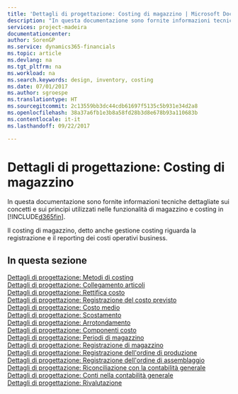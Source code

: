 ```yaml
---
title: 'Dettagli di progettazione: Costing di magazzino | Microsoft Docs'
description: "In questa documentazione sono fornite informazioni tecniche dettagliate sui concetti e sui principi utilizzati nelle funzionalità di magazzino e costing in [!INCLUDE[d365fin](includes/d365fin_md.md)]."
services: project-madeira
documentationcenter: 
author: SorenGP
ms.service: dynamics365-financials
ms.topic: article
ms.devlang: na
ms.tgt_pltfrm: na
ms.workload: na
ms.search.keywords: design, inventory, costing
ms.date: 07/01/2017
ms.author: sgroespe
ms.translationtype: HT
ms.sourcegitcommit: 2c13559bb3dc44cdb61697f5135c5b931e34d2a8
ms.openlocfilehash: 38a37a6fb1e3b8a58fd28b3d8e678b93a110683b
ms.contentlocale: it-it
ms.lasthandoff: 09/22/2017

---
```

# <a name="design-details-inventory-costing"></a>Dettagli di progettazione: Costing di magazzino
In questa documentazione sono fornite informazioni tecniche dettagliate sui concetti e sui principi utilizzati nelle funzionalità di magazzino e costing in [!INCLUDE[d365fin](includes/d365fin_md.md)].  

Il costing di magazzino, detto anche gestione costing riguarda la registrazione e il reporting dei costi operativi business.  

## <a name="in-this-section"></a>In questa sezione  
[Dettagli di progettazione: Metodi di costing](design-details-costing-methods.md)  
[Dettagli di progettazione: Collegamento articoli](design-details-item-application.md)  
[Dettagli di progettazione: Rettifica costo](design-details-cost-adjustment.md)  
[Dettagli di progettazione: Registrazione del costo previsto](design-details-expected-cost-posting.md)  
[Dettagli di progettazione: Costo medio](design-details-average-cost.md)  
[Dettagli di progettazione: Scostamento](design-details-variance.md)  
[Dettagli di progettazione: Arrotondamento](design-details-rounding.md)  
[Dettagli di progettazione: Componenti costo](design-details-cost-components.md)  
[Dettagli di progettazione: Periodi di magazzino](design-details-inventory-periods.md)  
[Dettagli di progettazione: Registrazione di magazzino](design-details-inventory-posting.md)  
[Dettagli di progettazione: Registrazione dell'ordine di produzione](design-details-production-order-posting.md)  
[Dettagli di progettazione: Registrazione dell'ordine di assemblaggio](design-details-assembly-order-posting.md)  
[Dettagli di progettazione: Riconciliazione con la contabilità generale](design-details-reconciliation-with-the-general-ledger.md)  
[Dettagli di progettazione: Conti nella contabilità generale](design-details-accounts-in-the-general-ledger.md)  
[Dettagli di progettazione: Rivalutazione](design-details-revaluation.md)


